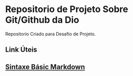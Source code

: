 # Repositorio de Projeto Sobre Git/Github da Dio
Repositorio Criado para Desafio de Projeto.
## Link Úteis
## [Sintaxe Básic Markdown](https://www.markdownguide.org/basic-syntax/)
